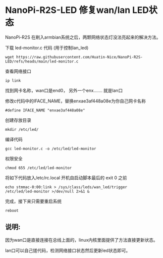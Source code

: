 # NanoPi-R2S-LED 修复wan/lan LED状态

NanoPi-R2S 在刷入armbian系统之后，两颗网络状态灯没法亮起来的解决方法。

下载 led-monitor.c 代码 (用于控制lan_led)

```
wget https://raw.githubusercontent.com/Huatin-Nice/NanoPi-R2S-LED/refs/heads/main/led-monitor.c
```

查看网络接口

```
ip link
```

找到网卡名称，wan口是end0， 另外一个enx....... 就是lan口

修改c代码中的IFACE_NAME，替换enxae3af448a08e为你自己网卡名称

```
#define IFACE_NAME "enxae3af448a08e"
```

创建存放目录

```
mkdir /etc/led/
```

编译代码

```
gcc led-monitor.c -o /etc/led/led-monitor
```

权限安全

```
chmod 655 /etc/led/led-monitor
```

将如下代码放入/etc/rc.local 开机自启动脚本最后的 exit 0 之前

```
echo stmmac-0:00:link > /sys/class/leds/wan_led/trigger
/etc/led/led-monitor >/dev/null 2>&1 &
```

完成，接下来只需要重启系统

```
reboot
```


## 说明: 

因为wan口是直接连接在总线上面的，linux内核里面提供了方法直接更新状态。

lan口可以自己搓代码，检测网络接口状态然后更新led状态即可。
